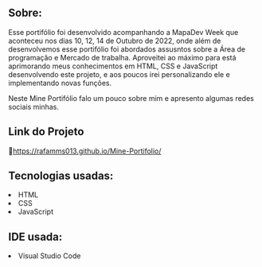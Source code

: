 ## Sobre:

<p>Esse portifólio foi desenvolvido acompanhando a MapaDev Week que aconteceu nos dias 10, 12, 14 de Outubro de 2022, 
onde além de desenvolvemos esse portifólio foi abordados assusntos sobre a Área de programação e Mercado de trabalha. Aproveitei ao
máximo para está aprimorando meus conhecimentos em HTML, CSS e JavaScript desenvolvendo este projeto, e aos poucos irei personalizando ele e implementando novas funções.<p>

<p>Neste Mine Portifólio falo um pouco sobre mim e apresento algumas redes sociais minhas.</p>

## Link do Projeto

🔗https://rafamms013.github.io/Mine-Portifolio/

## Tecnologias usadas:

<li>HTML</li>
<li>CSS</li>
<li>JavaScript</li>

## IDE usada:

<li>Visual Studio Code</li>
